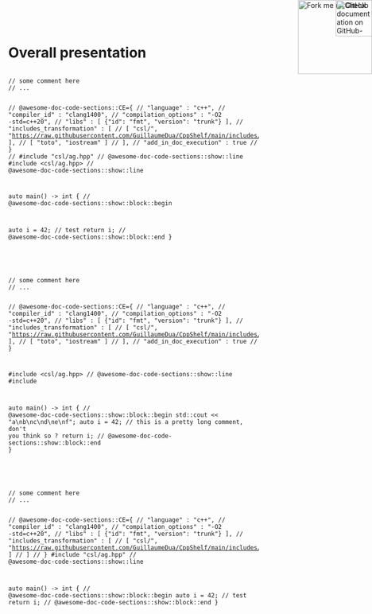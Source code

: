 
<div style="position: absolute; top: 0; right: 0;">
  <a href="https://github.com/GuillaumeDua/CppShelf">
    <img loading="lazy" width="149" height="149" src="https://github.blog/wp-content/uploads/2008/12/forkme_right_red_aa0000.png?resize=149%2C149" class="attachment-full size-full" alt="Fork me on GitHub" data-recalc-dims="1" align="right"
    style="position: relative; top: 0; right: 0; z-index: 1;">
  </a>
  <a href="https://guillaumedua.github.io/CppShelf/">
    <img loading="lazy" src="gh-pages-logo.png" alt="Check documentation on GitHub-pages" align="right" class="attachment-full size-full" height="73"
    style="position: absolute; top: 0; right: 0; z-index: 3;"
    >
  </a>
</div>

# Overall presentation

<div class='awesome-doc-code-sections_code-section'>
<pre><code>
// some comment here
// ...

// @awesome-doc-code-sections::CE={
//  "language"            : "c++",
//  "compiler_id"         : "clang1400",
//  "compilation_options" : "-O2 -std=c++20",
//  "libs"                : [ {"id": "fmt", "version": "trunk"} ],
//  "includes_transformation" : [
//        [ "csl/",       "https://raw.githubusercontent.com/GuillaumeDua/CppShelf/main/includes/ag/csl/" ],
//        [ "toto",       "iostream" ]
//  ],
//  "add_in_doc_execution" : true
//  }
// #include "csl/ag.hpp" // @awesome-doc-code-sections::show::line
#include <csl/ag.hpp> // @awesome-doc-code-sections::show::line

auto main() -> int {
// @awesome-doc-code-sections::show::block::begin

auto i = 42; // test
return i;
// @awesome-doc-code-sections::show::block::end
}
</code></pre>
</div>

<br />

<div class='awesome-doc-code-sections_code-section'>
<pre><code>
// some comment here
// ...

// @awesome-doc-code-sections::CE={
//  "language"            : "c++",
//  "compiler_id"         : "clang1400",
//  "compilation_options" : "-O2 -std=c++20",
//  "libs"                : [ {"id": "fmt", "version": "trunk"} ],
//  "includes_transformation" : [
//        [ "csl/",       "https://raw.githubusercontent.com/GuillaumeDua/CppShelf/main/includes/ag/csl/" ],
//        [ "toto",       "iostream" ]
//  ],
//  "add_in_doc_execution" : true
//  }

#include <csl/ag.hpp> // @awesome-doc-code-sections::show::line
#include <iostream>

auto main() -> int {
// @awesome-doc-code-sections::show::block::begin
std::cout << "a\nb\nc\nd\ne\nf";
auto i = 42; // this is a pretty long comment, don't you think so ?
return i;
// @awesome-doc-code-sections::show::block::end
}
</code></pre>
</div>

<br />

<div class='awesome-doc-code-sections_basic-code-section' language="cpp">
<pre><code>
// some comment here
// ...

// @awesome-doc-code-sections::CE={
//  "language"            : "c++",
//  "compiler_id"         : "clang1400",
//  "compilation_options" : "-O2 -std=c++20",
//  "libs"                : [ {"id": "fmt", "version": "trunk"} ],
//  "includes_transformation" : [
//        [ "csl/",       "https://raw.githubusercontent.com/GuillaumeDua/CppShelf/main/includes/ag/csl/" ]
//  ]
//  }
#include "csl/ag.hpp" // @awesome-doc-code-sections::show::line

auto main() -> int {
// @awesome-doc-code-sections::show::block::begin
auto i = 42; // test
return i;
// @awesome-doc-code-sections::show::block::end
}
</code></pre>
</div>